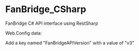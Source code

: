 FanBridge_CSharp
================

FanBridge C# API interface using RestSharp


Web.Config data:

Add a key named "FanBridgeAPIVersion" with a value of "v3"

